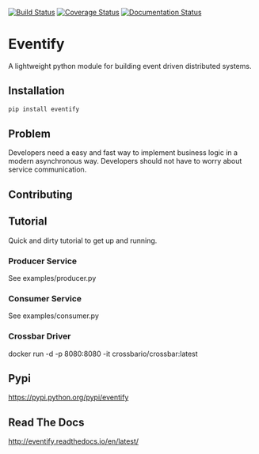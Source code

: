[![Build Status](https://travis-ci.org/eventifyio/eventify.svg?branch=master)](https://travis-ci.org/eventifyio/eventify)
[![Coverage Status](https://coveralls.io/repos/github/eventifyio/eventify/badge.svg?branch=master)](https://coveralls.io/github/eventifyio/eventify?branch=master)
[![Documentation Status](https://readthedocs.org/projects/eventify/badge/?version=latest)](http://eventify.readthedocs.io/en/latest/?badge=latest)


# Eventify
A lightweight python module for building event driven distributed systems.

## Installation
```bash
pip install eventify
```

## Problem
Developers need a easy and fast way to implement business logic in a modern asynchronous way. Developers should not have to worry about service communication.

## Contributing

## Tutorial
Quick and dirty tutorial to get up and running.

### Producer Service
See examples/producer.py

### Consumer Service
See examples/consumer.py

### Crossbar Driver
docker run -d -p 8080:8080 -it crossbario/crossbar:latest

## Pypi
https://pypi.python.org/pypi/eventify

## Read The Docs
http://eventify.readthedocs.io/en/latest/

